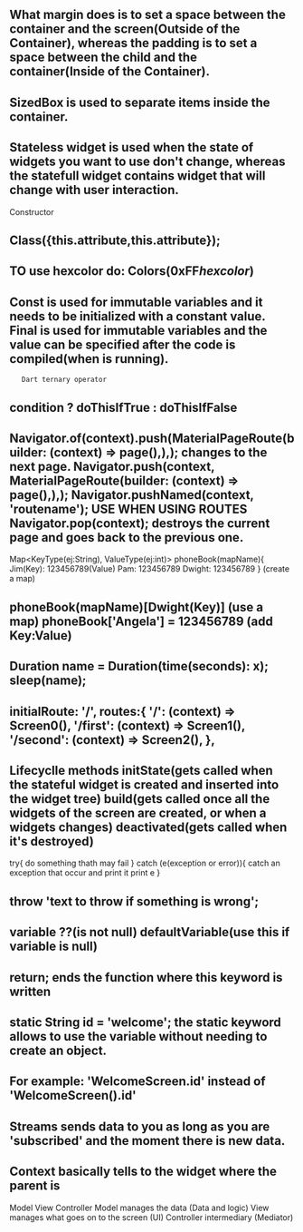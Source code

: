 What margin does is to set a space between the container and the screen(Outside of the Container),
whereas the padding is to set a space between the child and the container(Inside of the Container).
--------------------------------------------------------------------------------------------------------------------------
SizedBox is used to separate items inside the container.
--------------------------------------------------------------------------------------------------------------------------
Stateless widget is used when the state of widgets you want to use don't change, 
whereas the statefull widget contains widget that will change with user interaction.
--------------------------------------------------------------------------------------------------------------------------
Constructor

Class({this.attribute,this.attribute});
--------------------------------------------------------------------------------------------------------------------------
TO use hexcolor do: Colors(0xFF*hexcolor*)
--------------------------------------------------------------------------------------------------------------------------
Const is used for immutable variables and it needs to be initialized with a constant value.
Final is used for immutable variables and the value can be specified after the code is compiled(when is running).
--------------------------------------------------------------------------------------------------------------------------
       Dart ternary operator
condition ? doThisIfTrue : doThisIfFalse
--------------------------------------------------------------------------------------------------------------------------
Navigator.of(context).push(MaterialPageRoute(builder: (context) => page(),),); changes to the next page.
Navigator.push(context, MaterialPageRoute(builder: (context) => page(),),);
Navigator.pushNamed(context, 'routename'); USE WHEN USING ROUTES
Navigator.pop(context); destroys the current page and goes back to the previous one.
--------------------------------------------------------------------------------------------------------------------------
Map<KeyType(ej:String), ValueType(ej:int)> phoneBook(mapName){
	Jim(Key): 123456789(Value)
	Pam: 123456789
	Dwight: 123456789
} (create a map)

phoneBook(mapName)[Dwight(Key)] (use a map)
phoneBook['Angela'] = 123456789 (add Key:Value)
--------------------------------------------------------------------------------------------------------------------------
Duration name = Duration(time(seconds): x);
sleep(name);
--------------------------------------------------------------------------------------------------------------------------
initialRoute: '/',
      routes:{
        '/': (context) => Screen0(),
        '/first': (context) => Screen1(),
        '/second': (context) => Screen2(),
      },
--------------------------------------------------------------------------------------------------------------------------
Lifecyclle methods
initState(gets called when the stateful widget is created and inserted into the widget tree)
build(gets called once all the widgets of the screen are created, or when a widgets changes)
deactivated(gets called when it's destroyed)
--------------------------------------------------------------------------------------------------------------------------
try{
	do something thath may fail
}
catch (e(exception or error)){
	catch an exception that occur
	and print it
	print e
}

throw 'text to throw if something is wrong';
--------------------------------------------------------------------------------------------------------------------------
variable ??(is not null) defaultVariable(use this if variable is null)
--------------------------------------------------------------------------------------------------------------------------
return; ends the function where this keyword is written
--------------------------------------------------------------------------------------------------------------------------
static String id = 'welcome'; the static keyword allows to use the variable without needing to create an object. 
--------------------------------------------------------------------------------------------------------------------------
For example: 'WelcomeScreen.id' instead of 'WelcomeScreen().id'
--------------------------------------------------------------------------------------------------------------------------
Streams sends data to you as long as you are 'subscribed' and the moment there is new data.
--------------------------------------------------------------------------------------------------------------------------
Context basically tells to the widget where the parent is
--------------------------------------------------------------------------------------------------------------------------
Model View Controller
Model manages the data (Data and logic)
View manages what goes on to the screen (UI)
Controller intermediary (Mediator)